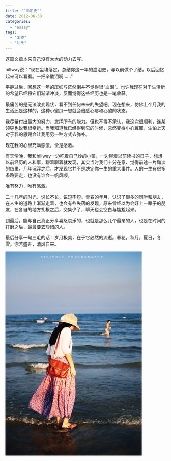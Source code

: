 ```yaml
---
title: "“血泪史”"
date: 2012-06-30
categories: 
  - "essay"
tags: 
  - "工作"
  - "汕头"
---
```


这篇文章本来自己没有太大的动力去写。

hillway说：“现在尘埃落定，总结你这一年的血泪史，与以前做个了结，以后回忆起来可以看看。一把辛酸泪啊……”

平静过后，回想这一年的压抑与茫然倒并不觉得很“血泪”。也许我现在对于生活新的希望已经将它们渐渐冲淡，反而觉得这些经历也是一笔收获。

最痛苦的是无法改变现状，看不到任何未来的失望吧。现在想来，仿佛上个月我的生活还是这样的，这种小蜜瓜一想就会倍感心疼和心酸的状态。

我尽量付出最大的努力，发挥所有的能力。但也不得不承认，我这次很顺利，连某领导也说我很幸运。当我知道我已经得到它的时候，忽然变得小心翼翼，生怕上天对于我的恩赐会让我用另一种方式去弥补。

现在我的心里充满感激，全是感激。

有天傍晚，我和hillway一边吃着自己炒的小菜，一边聊着以前读书的日子，想想以前经历的人和事，聊着聊着就发现，其实当时我们十分在意、觉得前途一片黯淡的结果，几年沉浮之后，才发现它并不是决定你一生的重大事件。人的一生有很多条路要走，也没有谁会一帆风顺。

唯有努力，唯有感激。

二十几年的时光，说长不长，说短不短。青春的年月，认识了很多的同学和朋友，在人生的道路上渐渐走着，也会有些失落的发现，原来曾经以为会好上一辈子的朋友，在各自的地方扎根之后，交集少了，聊天也会空白与尴尬起来。

到最后，能与自己真正分享喜怒哀乐的，也就是那么几个最亲的人，也是在时间的打磨之后，最最要去珍惜的人。

最后分享一句三毛的话：岁月极美，在于它必然的流逝。春花，秋月，夏日，冬雪。你若盛开，清风自来。

![6b6e567cjw1durj1ameq6j](images/7541176742_f66172e994_z.jpg)
